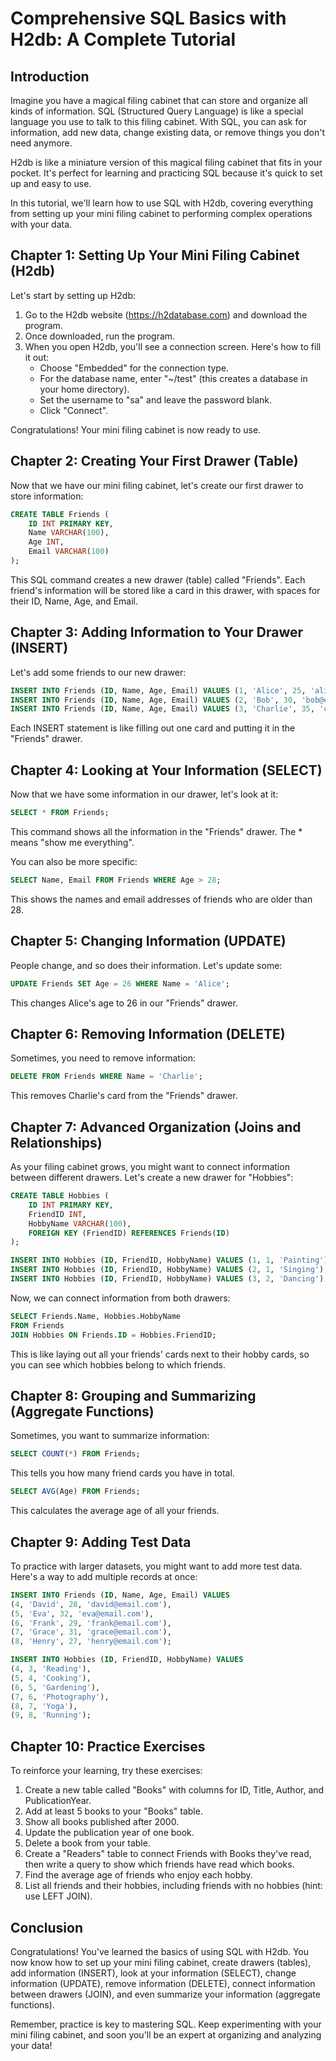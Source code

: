 # Comprehensive SQL Basics with H2db: A Complete Tutorial

## Introduction

Imagine you have a magical filing cabinet that can store and organize all kinds of information. SQL (Structured Query Language) is like a special language you use to talk to this filing cabinet. With SQL, you can ask for information, add new data, change existing data, or remove things you don't need anymore.

H2db is like a miniature version of this magical filing cabinet that fits in your pocket. It's perfect for learning and practicing SQL because it's quick to set up and easy to use.

In this tutorial, we'll learn how to use SQL with H2db, covering everything from setting up your mini filing cabinet to performing complex operations with your data.

## Chapter 1: Setting Up Your Mini Filing Cabinet (H2db)

Let's start by setting up H2db:

1. Go to the H2db website (https://h2database.com) and download the program.
2. Once downloaded, run the program.
3. When you open H2db, you'll see a connection screen. Here's how to fill it out:
   - Choose "Embedded" for the connection type.
   - For the database name, enter "~/test" (this creates a database in your home directory).
   - Set the username to "sa" and leave the password blank.
   - Click "Connect".

Congratulations! Your mini filing cabinet is now ready to use.

## Chapter 2: Creating Your First Drawer (Table)

Now that we have our mini filing cabinet, let's create our first drawer to store information:

```sql
CREATE TABLE Friends (
    ID INT PRIMARY KEY,
    Name VARCHAR(100),
    Age INT,
    Email VARCHAR(100)
);
```

This SQL command creates a new drawer (table) called "Friends". Each friend's information will be stored like a card in this drawer, with spaces for their ID, Name, Age, and Email.

## Chapter 3: Adding Information to Your Drawer (INSERT)

Let's add some friends to our new drawer:

```sql
INSERT INTO Friends (ID, Name, Age, Email) VALUES (1, 'Alice', 25, 'alice@email.com');
INSERT INTO Friends (ID, Name, Age, Email) VALUES (2, 'Bob', 30, 'bob@email.com');
INSERT INTO Friends (ID, Name, Age, Email) VALUES (3, 'Charlie', 35, 'charlie@email.com');
```

Each INSERT statement is like filling out one card and putting it in the "Friends" drawer.

## Chapter 4: Looking at Your Information (SELECT)

Now that we have some information in our drawer, let's look at it:

```sql
SELECT * FROM Friends;
```

This command shows all the information in the "Friends" drawer. The * means "show me everything".

You can also be more specific:

```sql
SELECT Name, Email FROM Friends WHERE Age > 28;
```

This shows the names and email addresses of friends who are older than 28.

## Chapter 5: Changing Information (UPDATE)

People change, and so does their information. Let's update some:

```sql
UPDATE Friends SET Age = 26 WHERE Name = 'Alice';
```

This changes Alice's age to 26 in our "Friends" drawer.

## Chapter 6: Removing Information (DELETE)

Sometimes, you need to remove information:

```sql
DELETE FROM Friends WHERE Name = 'Charlie';
```

This removes Charlie's card from the "Friends" drawer.

## Chapter 7: Advanced Organization (Joins and Relationships)

As your filing cabinet grows, you might want to connect information between different drawers. Let's create a new drawer for "Hobbies":

```sql
CREATE TABLE Hobbies (
    ID INT PRIMARY KEY,
    FriendID INT,
    HobbyName VARCHAR(100),
    FOREIGN KEY (FriendID) REFERENCES Friends(ID)
);

INSERT INTO Hobbies (ID, FriendID, HobbyName) VALUES (1, 1, 'Painting');
INSERT INTO Hobbies (ID, FriendID, HobbyName) VALUES (2, 1, 'Singing');
INSERT INTO Hobbies (ID, FriendID, HobbyName) VALUES (3, 2, 'Dancing');
```

Now, we can connect information from both drawers:

```sql
SELECT Friends.Name, Hobbies.HobbyName 
FROM Friends 
JOIN Hobbies ON Friends.ID = Hobbies.FriendID;
```

This is like laying out all your friends' cards next to their hobby cards, so you can see which hobbies belong to which friends.

## Chapter 8: Grouping and Summarizing (Aggregate Functions)

Sometimes, you want to summarize information:

```sql
SELECT COUNT(*) FROM Friends;
```

This tells you how many friend cards you have in total.

```sql
SELECT AVG(Age) FROM Friends;
```

This calculates the average age of all your friends.

## Chapter 9: Adding Test Data

To practice with larger datasets, you might want to add more test data. Here's a way to add multiple records at once:

```sql
INSERT INTO Friends (ID, Name, Age, Email) VALUES 
(4, 'David', 28, 'david@email.com'),
(5, 'Eva', 32, 'eva@email.com'),
(6, 'Frank', 29, 'frank@email.com'),
(7, 'Grace', 31, 'grace@email.com'),
(8, 'Henry', 27, 'henry@email.com');

INSERT INTO Hobbies (ID, FriendID, HobbyName) VALUES 
(4, 3, 'Reading'),
(5, 4, 'Cooking'),
(6, 5, 'Gardening'),
(7, 6, 'Photography'),
(8, 7, 'Yoga'),
(9, 8, 'Running');
```

## Chapter 10: Practice Exercises

To reinforce your learning, try these exercises:

1. Create a new table called "Books" with columns for ID, Title, Author, and PublicationYear.
2. Add at least 5 books to your "Books" table.
3. Show all books published after 2000.
4. Update the publication year of one book.
5. Delete a book from your table.
6. Create a "Readers" table to connect Friends with Books they've read, then write a query to show which friends have read which books.
7. Find the average age of friends who enjoy each hobby.
8. List all friends and their hobbies, including friends with no hobbies (hint: use LEFT JOIN).

## Conclusion

Congratulations! You've learned the basics of using SQL with H2db. You now know how to set up your mini filing cabinet, create drawers (tables), add information (INSERT), look at your information (SELECT), change information (UPDATE), remove information (DELETE), connect information between drawers (JOIN), and even summarize your information (aggregate functions).

Remember, practice is key to mastering SQL. Keep experimenting with your mini filing cabinet, and soon you'll be an expert at organizing and analyzing your data!
